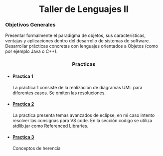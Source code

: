 <h1 align="center">Taller de Lenguajes II</h1>
<h3> Objetivos Generales </h3>
<p> Presentar formalmente el paradigma de objetos, sus características, ventajas y
aplicaciones dentro del desarrollo de sistemas de software. Desarrollar prácticas
concretas con lenguajes orientados a Objetos (como por ejemplo Java o C++).</p>

<h3 align="center">Practicas</h3>
<ul>
    <li>
        <h4>Practica 1</h4>
        <p>La práctica 1 consiste de la realización de diagramas UML para diferentes casos. 
        Se omiten las resoluciones. </p>
    </li>
     <li>
        <h4><a href="https://github.com/JuanCruzFerreiraM/Taller-de-Lenguajes-II/tree/main/Practica%202">Practica 2</a></h4>
        <p>La practica presenta temas avanzados de eclipse, en mi caso intento resolver las consignas para VS code. 
        En la sección codigo se utiliza stdlib.jar como Referenced Libraries.</p>
    </li>
    <li>
        <h4><a href="https://github.com/JuanCruzFerreiraM/Taller-de-Lenguajes-II/tree/main/Practica%203">Practica 3</a></h4>
        <p>Conceptos de herencia</p>
    </li>
    